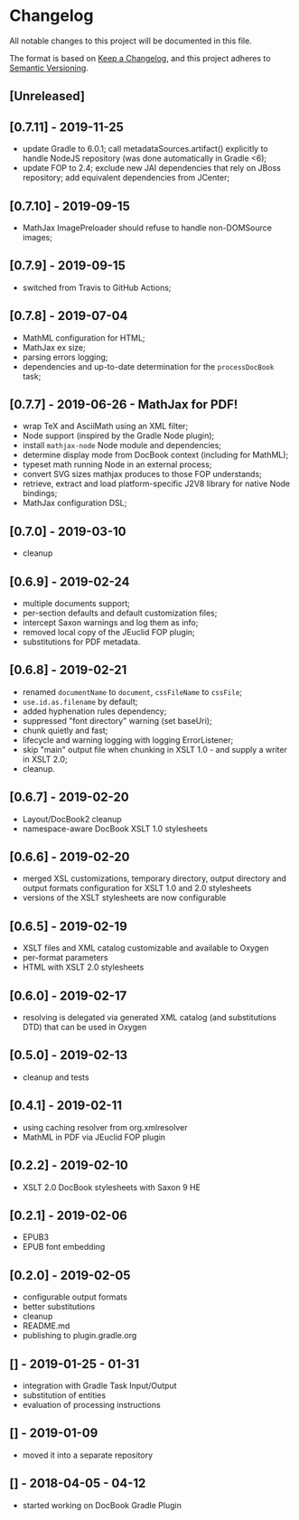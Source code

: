 # Changelog
All notable changes to this project will be documented in this file.

The format is based on [Keep a Changelog](https://keepachangelog.com/en/1.0.0/),
and this project adheres to [Semantic Versioning](https://semver.org/spec/v2.0.0.html).

## [Unreleased]

## [0.7.11] - 2019-11-25
- update Gradle to 6.0.1; call metadataSources.artifact() explicitly to handle NodeJS
  repository (was done automatically in Gradle <6);
- update FOP to 2.4; exclude new JAI dependencies that rely on JBoss repository;
  add equivalent dependencies from JCenter;

## [0.7.10] - 2019-09-15
- MathJax ImagePreloader should refuse to handle non-DOMSource images;

## [0.7.9] - 2019-09-15
- switched from Travis to GitHub Actions;

## [0.7.8] - 2019-07-04
- MathML configuration for HTML;
- MathJax ex size;
- parsing errors logging;
- dependencies and up-to-date determination for the `processDocBook` task;

## [0.7.7] - 2019-06-26 - MathJax for PDF!
- wrap TeX and AsciiMath using an XML filter;
- Node support (inspired by the Gradle Node plugin);
- install `mathjax-node` Node module and dependencies;
- determine display mode from DocBook context (including for MathML);
- typeset math running Node in an external process;
- convert SVG sizes mathjax produces to those FOP understands;
- retrieve, extract and load platform-specific J2V8 library for native Node bindings;
- MathJax configuration DSL;

## [0.7.0] - 2019-03-10
- cleanup

## [0.6.9] - 2019-02-24
- multiple documents support;
- per-section defaults and default customization files;
- intercept Saxon warnings and log them as info;
- removed local copy of the JEuclid FOP plugin;
- substitutions for PDF metadata.

## [0.6.8] - 2019-02-21
- renamed `documentName` to `document`, `cssFileName` to `cssFile`;
- `use.id.as.filename` by default;
- added hyphenation rules dependency;
- suppressed "font directory" warning (set baseUri);
- chunk quietly and fast;
- lifecycle and warning logging with logging ErrorListener;
- skip "main" output file when chunking in XSLT 1.0 - and supply a writer in XSLT 2.0;
- cleanup.

## [0.6.7] - 2019-02-20
- Layout/DocBook2 cleanup
- namespace-aware DocBook XSLT 1.0 stylesheets

## [0.6.6] - 2019-02-20
- merged XSL customizations, temporary directory, output directory and
  output formats configuration for XSLT 1.0 and 2.0 stylesheets
- versions of the XSLT stylesheets are now configurable

## [0.6.5] - 2019-02-19
- XSLT files and XML catalog customizable and available to Oxygen
- per-format parameters
- HTML with XSLT 2.0 stylesheets

## [0.6.0] - 2019-02-17
- resolving is delegated via generated XML catalog (and substitutions DTD) that can be used in Oxygen

## [0.5.0] - 2019-02-13
- cleanup and tests  

## [0.4.1] - 2019-02-11
- using caching resolver from org.xmlresolver
- MathML in PDF via JEuclid FOP plugin

## [0.2.2] - 2019-02-10
- XSLT 2.0 DocBook stylesheets with Saxon 9 HE

## [0.2.1] - 2019-02-06
- EPUB3
- EPUB font embedding

## [0.2.0] - 2019-02-05
- configurable output formats
- better substitutions
- cleanup
- README.md
- publishing to plugin.gradle.org

## [] - 2019-01-25 - 01-31
- integration with Gradle Task Input/Output
- substitution of entities
- evaluation of processing instructions

## [] - 2019-01-09
- moved it into a separate repository

## [] - 2018-04-05 - 04-12
- started working on DocBook Gradle Plugin

